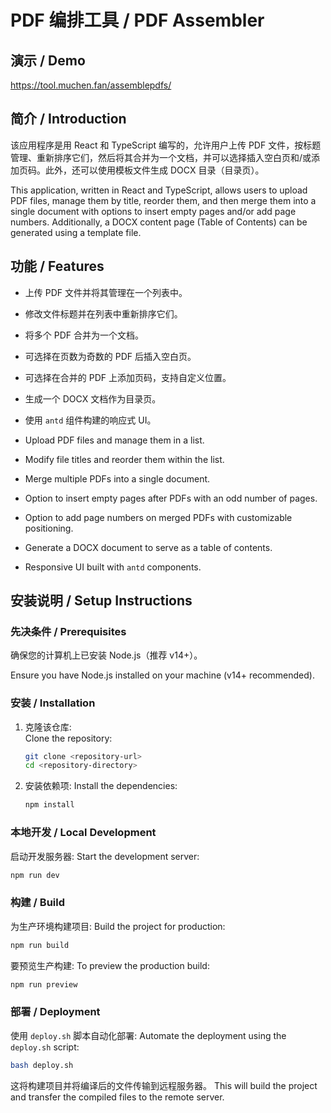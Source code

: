 # PDF 编排工具 / PDF Assembler

## 演示 / Demo
https://tool.muchen.fan/assemblepdfs/

## 简介 / Introduction
该应用程序是用 React 和 TypeScript 编写的，允许用户上传 PDF 文件，按标题管理、重新排序它们，然后将其合并为一个文档，并可以选择插入空白页和/或添加页码。此外，还可以使用模板文件生成 DOCX 目录（目录页）。

This application, written in React and TypeScript, allows users to upload PDF files, manage them by title, reorder them, and then merge them into a single document with options to insert empty pages and/or add page numbers. Additionally, a DOCX content page (Table of Contents) can be generated using a template file.

## 功能 / Features

- 上传 PDF 文件并将其管理在一个列表中。
- 修改文件标题并在列表中重新排序它们。
- 将多个 PDF 合并为一个文档。
- 可选择在页数为奇数的 PDF 后插入空白页。
- 可选择在合并的 PDF 上添加页码，支持自定义位置。
- 生成一个 DOCX 文档作为目录页。
- 使用 `antd` 组件构建的响应式 UI。

- Upload PDF files and manage them in a list.
- Modify file titles and reorder them within the list.
- Merge multiple PDFs into a single document.
- Option to insert empty pages after PDFs with an odd number of pages.
- Option to add page numbers on merged PDFs with customizable positioning.
- Generate a DOCX document to serve as a table of contents.
- Responsive UI built with `antd` components.

## 安装说明 / Setup Instructions

### 先决条件 / Prerequisites

确保您的计算机上已安装 Node.js（推荐 v14+）。

Ensure you have Node.js installed on your machine (v14+ recommended).

### 安装 / Installation

1. 克隆该仓库:  
   Clone the repository:
   ```bash
   git clone <repository-url>
   cd <repository-directory>
   ```

2. 安装依赖项:
   Install the dependencies:
   ```bash
   npm install
   ```

### 本地开发 / Local Development

启动开发服务器:
Start the development server:
```bash
npm run dev
```

### 构建 / Build

为生产环境构建项目:
Build the project for production:
```bash
npm run build
```

要预览生产构建:
To preview the production build:
```bash
npm run preview
```

### 部署 / Deployment

使用 `deploy.sh` 脚本自动化部署:
Automate the deployment using the `deploy.sh` script:
```bash
bash deploy.sh
```

这将构建项目并将编译后的文件传输到远程服务器。
This will build the project and transfer the compiled files to the remote server.
